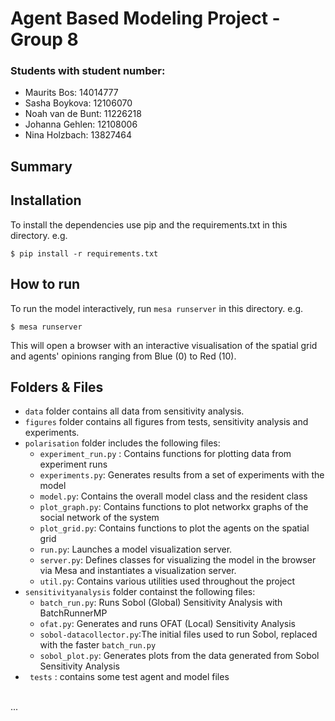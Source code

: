 # Agent Based Modeling Project - Group 8

### Students with student number:
- Maurits Bos: 14014777
- Sasha Boykova: 12106070
- Noah van de Bunt: 11226218
- Johanna Gehlen: 12108006
- Nina Holzbach: 13827464

## Summary

## Installation
To install the dependencies use pip and the requirements.txt in this directory. e.g.
```
$ pip install -r requirements.txt
```

## How to run 
To run the model interactively, run `mesa runserver` in this directory. e.g.
```
$ mesa runserver
```
This will open a browser with an interactive visualisation of the spatial grid and agents' opinions ranging from Blue (0) to Red (10).

## Folders & Files
* `data` folder contains all data from sensitivity analysis.
* `figures` folder contains all figures from tests, sensitivity analysis and experiments.
* `polarisation` folder includes the following files:
  - `experiment_run.py` : Contains functions for plotting data from experiment runs
  - `experiments.py`: Generates results from a set of experiments with the model
  - `model.py`: Contains the overall model class and the resident class
  - `plot_graph.py`: Contains functions to plot networkx graphs of the social network of the system
  - `plot_grid.py`: Contains functions to plot the agents on the spatial grid
  - `run.py`: Launches a model visualization server.
  - `server.py`: Defines classes for visualizing the model in the browser via Mesa and instantiates a visualization server.
  - `util.py`: Contains various utilities used throughout the project
* `sensitivityanalysis` folder containst the following files:
  - `batch_run.py`: Runs Sobol (Global) Sensitivity Analysis with BatchRunnerMP
  - `ofat.py`: Generates and runs OFAT (Local) Sensitivity Analysis
  - `sobol-datacollector.py`:The initial files used to run Sobol, replaced with the faster `batch_run.py`
  - `sobol_plot.py`: Generates plots from the data generated from Sobol Sensitivity Analysis
* ` tests` : contains some test agent and model files 

<br>
...